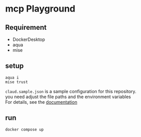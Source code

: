 # mcp Playground
## Requirement
- DockerDesktop
- aqua
- mise

## setup
```
aqua i
mise trust
```

`claud.sample.json` is a sample configuration for this repository.  
you need adjust the file paths and the environment variables  
For details, see the [documentation](https://modelcontextprotocol.io/introduction)

## run
```
docker compose up
```

